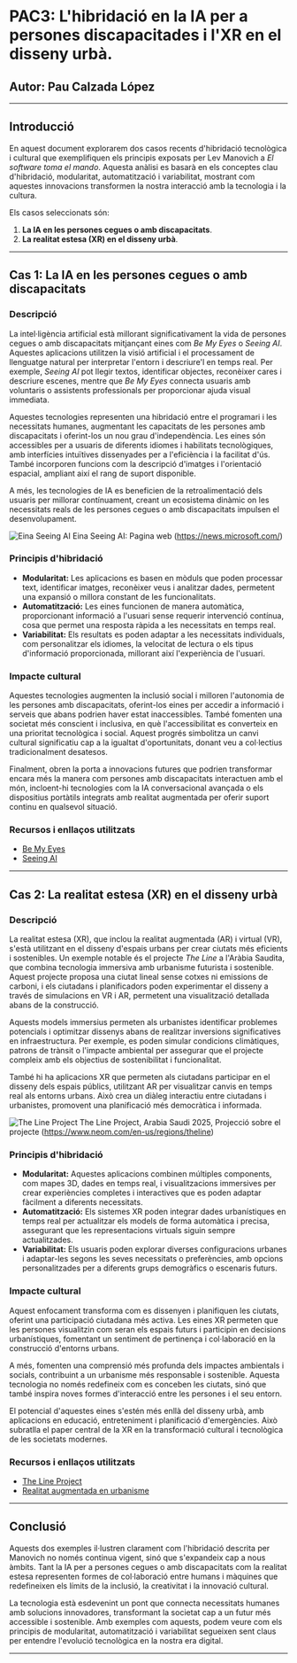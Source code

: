 # PAC3: L'hibridació en la IA per a persones discapacitades i l'XR en el disseny urbà.

## Autor: Pau Calzada López

---

## Introducció

En aquest document explorarem dos casos recents d'hibridació tecnològica i cultural que exemplifiquen els principis exposats per Lev Manovich a *El software toma el mando*. Aquesta anàlisi es basarà en els conceptes clau d'hibridació, modularitat, automatització i variabilitat, mostrant com aquestes innovacions transformen la nostra interacció amb la tecnologia i la cultura.

Els casos seleccionats són:

1. **La IA en les persones cegues o amb discapacitats**.
2. **La realitat estesa (XR) en el disseny urbà**.

---

## Cas 1: La IA en les persones cegues o amb discapacitats

### Descripció

La intel·ligència artificial està millorant significativament la vida de persones cegues o amb discapacitats mitjançant eines com *Be My Eyes* o *Seeing AI*. Aquestes aplicacions utilitzen la visió artificial i el processament de llenguatge natural per interpretar l'entorn i descriure'l en temps real. Per exemple, *Seeing AI* pot llegir textos, identificar objectes, reconèixer cares i descriure escenes, mentre que *Be My Eyes* connecta usuaris amb voluntaris o assistents professionals per proporcionar ajuda visual immediata.

Aquestes tecnologies representen una hibridació entre el programari i les necessitats humanes, augmentant les capacitats de les persones amb discapacitats i oferint-los un nou grau d'independència. Les eines són accessibles per a usuaris de diferents idiomes i habilitats tecnològiques, amb interfícies intuïtives dissenyades per a l'eficiència i la facilitat d'ús. També incorporen funcions com la descripció d'imatges i l'orientació espacial, ampliant així el rang de suport disponible.

A més, les tecnologies de IA es beneficien de la retroalimentació dels usuaris per millorar contínuament, creant un ecosistema dinàmic on les necessitats reals de les persones cegues o amb discapacitats impulsen el desenvolupament.

![Eina Seeing AI](https://pub-c2c1d9230f0b4abb9b0d2d95e06fd4ef.r2.dev/sites/61/2023/12/Microsoft-Seeing-AI-Android-channels.jpg)
Eina Seeing AI: Pagina web (https://news.microsoft.com/)

### Principis d'hibridació

- **Modularitat:** Les aplicacions es basen en mòduls que poden processar text, identificar imatges, reconèixer veus i analitzar dades, permetent una expansió o millora constant de les funcionalitats.
- **Automatització:** Les eines funcionen de manera automàtica, proporcionant informació a l'usuari sense requerir intervenció contínua, cosa que permet una resposta ràpida a les necessitats en temps real.
- **Variabilitat:** Els resultats es poden adaptar a les necessitats individuals, com personalitzar els idiomes, la velocitat de lectura o els tipus d'informació proporcionada, millorant així l'experiència de l'usuari.

### Impacte cultural

Aquestes tecnologies augmenten la inclusió social i milloren l'autonomia de les persones amb discapacitats, oferint-los eines per accedir a informació i serveis que abans podrien haver estat inaccessibles. També fomenten una societat més conscient i inclusiva, en què l'accessibilitat es converteix en una prioritat tecnològica i social. Aquest progrés simbolitza un canvi cultural significatiu cap a la igualtat d'oportunitats, donant veu a col·lectius tradicionalment desatesos.

Finalment, obren la porta a innovacions futures que podrien transformar encara més la manera com persones amb discapacitats interactuen amb el món, incloent-hi tecnologies com la IA conversacional avançada o els dispositius portàtils integrats amb realitat augmentada per oferir suport continu en qualsevol situació.

### Recursos i enllaços utilitzats

- [Be My Eyes](https://www.bemyeyes.com)
- [Seeing AI](https://www.microsoft.com/en-us/ai/seeing-ai)

---

## Cas 2: La realitat estesa (XR) en el disseny urbà

### Descripció

La realitat estesa (XR), que inclou la realitat augmentada (AR) i virtual (VR), s'està utilitzant en el disseny d'espais urbans per crear ciutats més eficients i sostenibles. Un exemple notable és el projecte *The Line* a l'Aràbia Saudita, que combina tecnologia immersiva amb urbanisme futurista i sostenible. Aquest projecte proposa una ciutat lineal sense cotxes ni emissions de carboni, i els ciutadans i planificadors poden experimentar el disseny a través de simulacions en VR i AR, permetent una visualització detallada abans de la construcció.

Aquests models immersius permeten als urbanistes identificar problemes potencials i optimitzar dissenys abans de realitzar inversions significatives en infraestructura. Per exemple, es poden simular condicions climàtiques, patrons de trànsit o l'impacte ambiental per assegurar que el projecte compleix amb els objectius de sostenibilitat i funcionalitat.

També hi ha aplicacions XR que permeten als ciutadans participar en el disseny dels espais públics, utilitzant AR per visualitzar canvis en temps real als entorns urbans. Això crea un diàleg interactiu entre ciutadans i urbanistes, promovent una planificació més democràtica i informada.

![The Line Project](https://neom.scene7.com/is/image/neom/line-c58-g-no-gradient?wid=1920&hei=1120)
The Line Project, Arabia Saudi 2025, Projecció sobre el projecte (https://www.neom.com/en-us/regions/theline)

### Principis d'hibridació

- **Modularitat:** Aquestes aplicacions combinen múltiples components, com mapes 3D, dades en temps real, i visualitzacions immersives per crear experiències completes i interactives que es poden adaptar fàcilment a diferents necessitats.
- **Automatització:** Els sistemes XR poden integrar dades urbanístiques en temps real per actualitzar els models de forma automàtica i precisa, assegurant que les representacions virtuals siguin sempre actualitzades.
- **Variabilitat:** Els usuaris poden explorar diverses configuracions urbanes i adaptar-les segons les seves necessitats o preferències, amb opcions personalitzades per a diferents grups demogràfics o escenaris futurs.

### Impacte cultural

Aquest enfocament transforma com es dissenyen i planifiquen les ciutats, oferint una participació ciutadana més activa. Les eines XR permeten que les persones visualitzin com seran els espais futurs i participin en decisions urbanístiques, fomentant un sentiment de pertinença i col·laboració en la construcció d'entorns urbans.

A més, fomenten una comprensió més profunda dels impactes ambientals i socials, contribuint a un urbanisme més responsable i sostenible. Aquesta tecnologia no només redefineix com es conceben les ciutats, sinó que també inspira noves formes d'interacció entre les persones i el seu entorn.

El potencial d'aquestes eines s'estén més enllà del disseny urbà, amb aplicacions en educació, entreteniment i planificació d'emergències. Això subratlla el paper central de la XR en la transformació cultural i tecnològica de les societats modernes.

### Recursos i enllaços utilitzats

- [The Line Project](https://www.neom.com/line)
- [Realitat augmentada en urbanisme](https://www.xataka.com/realidad-virtual-aumentada/realidad-extendida)

---

## Conclusió

Aquests dos exemples il·lustren clarament com l'hibridació descrita per Manovich no només continua vigent, sinó que s'expandeix cap a nous àmbits. Tant la IA per a persones cegues o amb discapacitats com la realitat estesa representen formes de col·laboració entre humans i màquines que redefineixen els límits de la inclusió, la creativitat i la innovació cultural.

La tecnologia està esdevenint un pont que connecta necessitats humanes amb solucions innovadores, transformant la societat cap a un futur més accessible i sostenible. Amb exemples com aquests, podem veure com els principis de modularitat, automatització i variabilitat segueixen sent claus per entendre l'evolució tecnològica en la nostra era digital.

---

